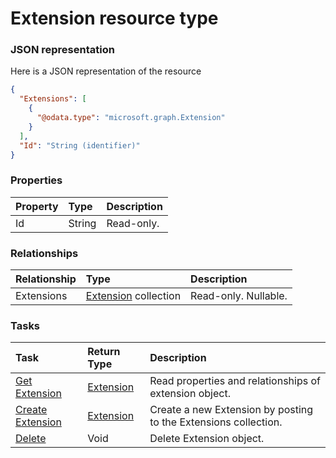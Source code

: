 # Extension resource type



### JSON representation

Here is a JSON representation of the resource

```json
{
  "Extensions": [
    {
      "@odata.type": "microsoft.graph.Extension"
    }
  ],
  "Id": "String (identifier)"
}

```
### Properties
| Property	   | Type	|Description|
|:---------------|:--------|:----------|
|Id|String| Read-only.|

### Relationships
| Relationship | Type	|Description|
|:---------------|:--------|:----------|
|Extensions|[Extension](extension.md) collection| Read-only. Nullable.|

### Tasks

| Task		   | Return Type	|Description|
|:---------------|:--------|:----------|
|[Get Extension](../api/extension_get.md) | [Extension](extension.md) |Read properties and relationships of extension object.|
|[Create Extension](../api/extension_post_extensions.md) |[Extension](extension.md)| Create a new Extension by posting to the Extensions collection.|
|[Delete](../api/extension_delete.md) | Void	|Delete Extension object. |

<!-- uuid: 822033ad-6462-44bf-9c5e-5272ede155dd
2015-10-12 23:35:01 UTC -->